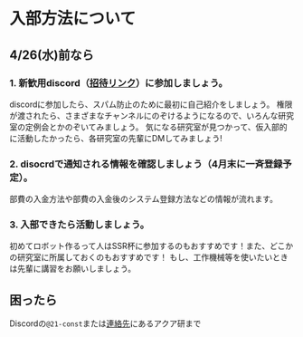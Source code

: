 # 入部方法について

## 4/26(水)前なら

### 1. 新歓用discord（[招待リンク](https://discord.gg/5jft6uYFwC)）に参加しましょう。
discordに参加したら、スパム防止のために最初に自己紹介をしましょう。
権限が渡されたら、さまざまなチャンネルにのぞけるようになるので、いろんな研究室の定例会とかのぞいてみましょう。
気になる研究室が見つかって、仮入部的に活動したかったら、各研究室の先輩にDMしてみましょう!

### 2. disocrdで通知される情報を確認しましょう（4月末に一斉登録予定）。
部費の入金方法や部費の入金後のシステム登録方法などの情報が流れます。

### 3. 入部できたら活動しましょう。
初めてロボット作るって人はSSR杯に参加するのもおすすめです！また、どこかの研究室に所属しておくのもおすすめです！
もし、工作機械等を使いたいときは先輩に講習をお願いしましょう。

## 困ったら

Discordの`@21-const`または[連絡先](./00-title-page.md#連絡先等)にあるアクア研まで
